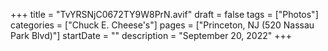 +++
title = "TvYRSNjC0672TY9W8PrN.avif"
draft = false
tags = ["Photos"]
categories = ["Chuck E. Cheese's"]
pages = ["Princeton, NJ (520 Nassau Park Blvd)"]
startDate = ""
description = "September 20, 2022"
+++
